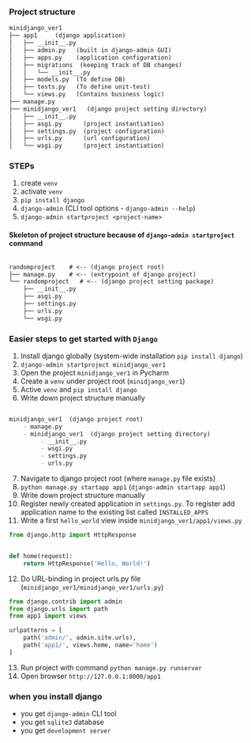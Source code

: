 ### Project structure

```markdown
minidjango_ver1
├── app1     (django application)
│   ├── __init__.py
│   ├── admin.py   (built in django-admin GUI)
│   ├── apps.py    (application configuration)
│   ├── migrations  (keeping track of DB changes)
│   │   └── __init__.py
│   ├── models.py  (To define DB)
│   ├── tests.py   (To define unit-test)
│   └── views.py   (Contains business logic)
├── manage.py
├── minidjango_ver1   (django project setting directory)
│   ├── __init__.py
│   ├── asgi.py      (project instantiation)
│   ├── settings.py  (project configuration)
│   ├── urls.py      (url configuration)
│   └── wsgi.py      (project instantiation)
```

### STEPs

1. create `venv`
2. activate `venv`
3. `pip install django`
4. `django-admin`  (CLI tool options - `django-admin --help`)
5. `django-admin startproject <project-name>`


#### Skeleton of project structure because of `django-admin startproject` command

```markdown

randomproject    # <-- (django project root)
├── manage.py    # <-- (entrypoint of django project)
└── randomproject   # <-- (django project setting package)
    ├── __init__.py
    ├── asgi.py
    ├── settings.py
    ├── urls.py
    └── wsgi.py
```

### Easier steps to get started with `Django`

1. Install django globally (system-wide installation `pip install django`) 
2. `django-admin startproject minidjango_ver1`
3. Open the project `minidjango_ver1` in Pycharm
4. Create a `venv` under project root (`minidjango_ver1`)
5. Active `venv` and `pip install django`
6. Write down project structure manually 

```markdown

minidjango_ver1  (django project root)
    - manage.py 
    - minidjango_ver1  (django project setting directory)
         - __init__.py
         - wsgi.py
         - settings.py
         - urls.py

```
7. Navigate to django project root (where `manage.py` file exists)
8. `python manage.py startapp app1`  (`django-admin startapp app1`)
9. Write down project structure manually 
10. Register newly created application in `settings.py`. 
    To register add application name to the existing list called `INSTALLED_APPS`
11. Write a first `hello_world` view inside `minidjango_ver1/app1/views.py`
```python
from django.http import HttpResponse


def home(request):
    return HttpResponse('Hello, World!')
```
12. Do URL-binding in project urls.py file (`minidjango_ver1/minidjango_ver1/urls.py`)
```python
from django.contrib import admin
from django.urls import path
from app1 import views

urlpatterns = [
    path('admin/', admin.site.urls),
    path('app1/', views.home, name='home')
]
```
13. Run project with command `python manage.py runserver`
14. Open browser `http://127.0.0.1:8000/app1`





### when you install django

- you get `django-admin` CLI tool
- you get `sqlite3` database
- you get `development server`